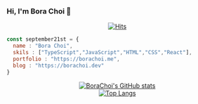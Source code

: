 ### Hi, I'm Bora Choi 👋
 <div align=center>
  
[![Hits](https://hits.seeyoufarm.com/api/count/incr/badge.svg?url=https%3A%2F%2Fgithub.com%2Fseptember21st&count_bg=%23A944DF&title_bg=%23555555&icon=&icon_color=%23E7E7E7&title=hits&edge_flat=false)](https://hits.seeyoufarm.com)
</div>


```jsx
const september21st = {
  name : "Bora Choi",
  skils : ["TypeScript","JavaScript","HTML","CSS","React"],
  portfolio : "https://borachoi.me",
  blog : "https://borachoi.dev"
}
```


 <div align=center>

<!-- github stats-->
[![BoraChoi's GitHub stats](https://github-readme-stats.vercel.app/api?username=september21st&show_icons=true&theme=dracula)](https://github.com/anuraghazra/github-readme-stats)  
[![Top Langs](https://github-readme-stats.vercel.app/api/top-langs/?username=september21st&layout=compact)](https://github.com/anuraghazra/github-readme-stats)
